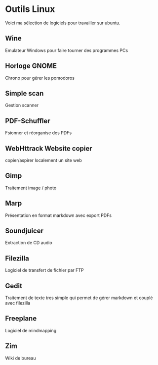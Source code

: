 # Outils Linux


Voici ma sélection de logiciels pour travailler sur ubuntu.

## Wine 

Emulateur Windows pour faire tourner des programmes PCs

## Horloge GNOME

Chrono pour gérer les pomodoros

## Simple scan

Gestion scanner


## PDF-Schuffler

Fsionner et réorganise des PDFs

## WebHttrack Website copier

copier/aspirer localement un site web

## Gimp

Traitement image / photo

## Marp

Présentation en format markdown avec export PDFs

## Soundjuicer

Extraction de CD audio

## Filezilla

Logiciel de transfert de fichier par FTP

## Gedit
Traitement de texte tres simple qui permet de gérer markdown et couplé avec filezilla

## Freeplane

Logiciel de mindmapping

## Zim

Wiki de bureau
